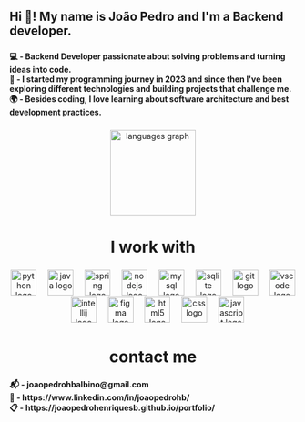 <h2 align="left">Hi 👋! My name is João Pedro and I'm a Backend developer.</h2>

###

<h4 align="left">💻 - Backend Developer passionate about solving problems and turning ideas into code.<br>🎯 - I started my programming journey in 2023 and since then I've been exploring different technologies and building projects that challenge me.<br>🌍 - Besides coding, I love learning about software architecture and best development practices.</h4>

###

<div align="center">
  <img src="https://github-readme-stats.vercel.app/api/top-langs?username=JoaoPedroHenriquesB&locale=en&hide_title=false&layout=compact&card_width=320&langs_count=6&theme=dracula&hide_border=false&order=2" height="150" alt="languages graph"  />
</div>

###

<h1 align="center">I work with</h1>

###

<div align="center">
  <img src="https://cdn.jsdelivr.net/gh/devicons/devicon/icons/python/python-original-wordmark.svg" height="45" alt="python logo"  />
  <img width="12" />
  <img src="https://cdn.jsdelivr.net/gh/devicons/devicon/icons/java/java-original-wordmark.svg" height="45" alt="java logo"  />
  <img width="12" />
  <img src="https://cdn.jsdelivr.net/gh/devicons/devicon/icons/spring/spring-original-wordmark.svg" height="45" alt="spring logo"  />
  <img width="12" />
  <img src="https://cdn.jsdelivr.net/gh/devicons/devicon/icons/nodejs/nodejs-plain-wordmark.svg" height="45" alt="nodejs logo"  />
  <img width="12" />
  <img src="https://cdn.jsdelivr.net/gh/devicons/devicon/icons/mysql/mysql-original-wordmark.svg" height="45" alt="mysql logo"  />
  <img width="12" />
  <img src="https://cdn.jsdelivr.net/gh/devicons/devicon/icons/sqlite/sqlite-original-wordmark.svg" height="45" alt="sqlite logo"  />
  <img width="12" />
  <img src="https://cdn.jsdelivr.net/gh/devicons/devicon/icons/git/git-original-wordmark.svg" height="45" alt="git logo"  />
  <img width="12" />
  <img src="https://cdn.jsdelivr.net/gh/devicons/devicon/icons/vscode/vscode-original-wordmark.svg" height="45" alt="vscode logo"  />
  <img width="12" />
  <img src="https://cdn.jsdelivr.net/gh/devicons/devicon/icons/intellij/intellij-original.svg" height="45" alt="intellij logo"  />
  <img width="12" />
  <img src="https://cdn.jsdelivr.net/gh/devicons/devicon/icons/figma/figma-original.svg" height="45" alt="figma logo"  />
  <img width="12" />
  <img src="https://cdn.jsdelivr.net/gh/devicons/devicon/icons/html5/html5-original.svg" height="45" alt="html5 logo"  />
  <img width="12" />
  <img src="https://cdn.jsdelivr.net/gh/devicons/devicon/icons/css3/css3-original.svg" height="45" alt="css logo"  />
  <img width="12" />
  <img src="https://cdn.jsdelivr.net/gh/devicons/devicon/icons/javascript/javascript-plain.svg" height="45" alt="javascript logo"  />
</div>

###

<h1 align="center">contact me</h1>

###

<h4 align="left">📬 - joaopedrohbalbino@gmail.com<br>💼 - https://www.linkedin.com/in/joaopedrohb/<br>📋 - https://joaopedrohenriquesb.github.io/portfolio/</h4>

###
